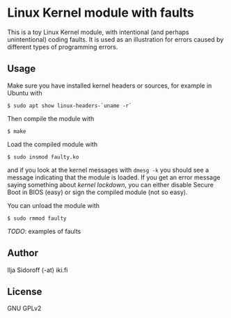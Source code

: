 # Linux Kernel module with faults

This is a toy Linux Kernel module, with intentional (and perhaps
unintentional) coding faults. It is used as an illustration for errors
caused by different types of programming errors.

## Usage

Make sure you have installed kernel headers or sources, for example in
Ubuntu with
```
$ sudo apt show linux-headers-`uname -r`
```

Then compile the module with

    $ make

Load the compiled module with

    $ sudo insmod faulty.ko
	
and if you look at the kernel messages with `dmesg -k` you should see
a message indicating that the module is loaded. If you get an error
message saying something about _kernel lockdown_, you can either
disable Secure Boot in BIOS (easy) or sign the compiled module (not so
easy).

You can unload the module with

    $ sudo rmmod faulty

*TODO*: examples of faults

## Author

Ilja Sidoroff (-at) iki.fi

## License

GNU GPLv2
